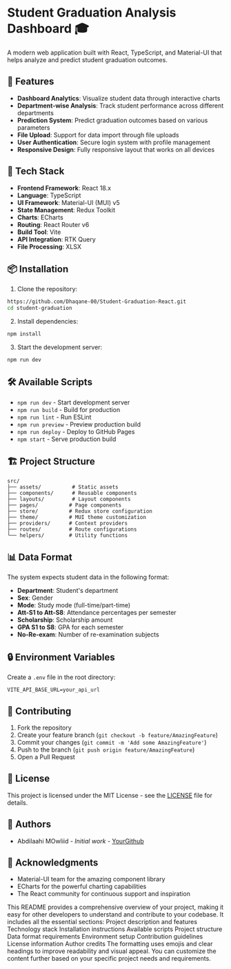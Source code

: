 # Student Graduation Analysis Dashboard 🎓

A modern web application built with React, TypeScript, and Material-UI that helps analyze and predict student graduation outcomes.

## 🌟 Features

- **Dashboard Analytics**: Visualize student data through interactive charts
- **Department-wise Analysis**: Track student performance across different departments
- **Prediction System**: Predict graduation outcomes based on various parameters
- **File Upload**: Support for data import through file uploads
- **User Authentication**: Secure login system with profile management
- **Responsive Design**: Fully responsive layout that works on all devices

## 🚀 Tech Stack

- **Frontend Framework**: React 18.x
- **Language**: TypeScript
- **UI Framework**: Material-UI (MUI) v5
- **State Management**: Redux Toolkit
- **Charts**: ECharts
- **Routing**: React Router v6
- **Build Tool**: Vite
- **API Integration**: RTK Query
- **File Processing**: XLSX

## 📦 Installation

1. Clone the repository:
```bash
https://github.com/Dhaqane-00/Student-Graduation-React.git
cd student-graduation
```

2. Install dependencies:
```bash
npm install
```

3. Start the development server:
```bash
npm run dev
```

## 🛠️ Available Scripts

- `npm run dev` - Start development server
- `npm run build` - Build for production
- `npm run lint` - Run ESLint
- `npm run preview` - Preview production build
- `npm run deploy` - Deploy to GitHub Pages
- `npm start` - Serve production build

## 🏗️ Project Structure

```
src/
├── assets/          # Static assets
├── components/      # Reusable components
├── layouts/         # Layout components
├── pages/          # Page components
├── store/          # Redux store configuration
├── theme/          # MUI theme customization
├── providers/      # Context providers
├── routes/         # Route configurations
└── helpers/        # Utility functions
```

## 📊 Data Format

The system expects student data in the following format:

- **Department**: Student's department
- **Sex**: Gender
- **Mode**: Study mode (full-time/part-time)
- **Att-S1 to Att-S8**: Attendance percentages per semester
- **Scholarship**: Scholarship amount
- **GPA S1 to S8**: GPA for each semester
- **No-Re-exam**: Number of re-examination subjects

## 🔒 Environment Variables

Create a `.env` file in the root directory:

```env
VITE_API_BASE_URL=your_api_url
```

## 🤝 Contributing

1. Fork the repository
2. Create your feature branch (`git checkout -b feature/AmazingFeature`)
3. Commit your changes (`git commit -m 'Add some AmazingFeature'`)
4. Push to the branch (`git push origin feature/AmazingFeature`)
5. Open a Pull Request

## 📝 License

This project is licensed under the MIT License - see the [LICENSE](LICENSE) file for details.

## 👥 Authors

- Abdilaahi MOwliid - *Initial work* - [YourGithub](https://github.com/Dhaqane-00)

## 🙏 Acknowledgments

- Material-UI team for the amazing component library
- ECharts for the powerful charting capabilities
- The React community for continuous support and inspiration


This README provides a comprehensive overview of your project, making it easy for other developers to understand and contribute to your codebase. It includes all the essential sections:
Project description and features
Technology stack
Installation instructions
Available scripts
Project structure
Data format requirements
Environment setup
Contribution guidelines
License information
Author credits
The formatting uses emojis and clear headings to improve readability and visual appeal. You can customize the content further based on your specific project needs and requirements.